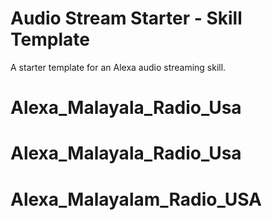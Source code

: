 # Audio Stream Starter - Skill Template

A starter template for an Alexa audio streaming skill.
# Alexa_Malayala_Radio_Usa
# Alexa_Malayala_Radio_Usa
# Alexa_Malayalam_Radio_USA

